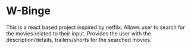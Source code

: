 # W-Binge
This is a react based project inspired by netflix. Allows user to search for the movies related to their input. Provides the user with the description/details, trailers/shorts for the searched movies. 
 
